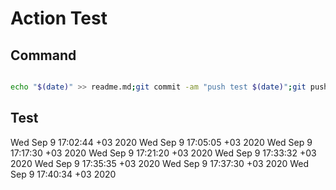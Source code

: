 # Action Test

## Command

```bash

echo "$(date)" >> readme.md;git commit -am "push test $(date)";git push;

```

## Test 

Wed Sep  9 17:02:44 +03 2020
Wed Sep  9 17:05:05 +03 2020
Wed Sep  9 17:17:30 +03 2020
Wed Sep  9 17:21:20 +03 2020
Wed Sep  9 17:33:32 +03 2020
Wed Sep  9 17:35:35 +03 2020
Wed Sep  9 17:37:30 +03 2020
Wed Sep  9 17:40:34 +03 2020

